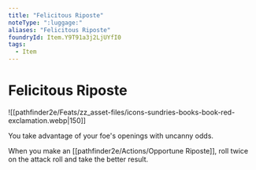 ```yaml
---
title: "Felicitous Riposte"
noteType: ":luggage:"
aliases: "Felicitous Riposte"
foundryId: Item.Y9T91a3j2LjUYfI0
tags:
  - Item
---
```


# Felicitous Riposte
![[pathfinder2e/Feats/zz_asset-files/icons-sundries-books-book-red-exclamation.webp|150]]

You take advantage of your foe's openings with uncanny odds.

When you make an [[pathfinder2e/Actions/Opportune Riposte]], roll twice on the attack roll and take the better result.
